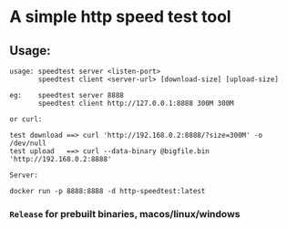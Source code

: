 # A simple http speed test tool

## Usage:

```
usage: speedtest server <listen-port>
       speedtest client <server-url> [download-size] [upload-size]

eg:    speedtest server 8888
       speedtest client http://127.0.0.1:8888 300M 300M

or curl:

test download ==> curl 'http://192.168.0.2:8888/?size=300M' -o /dev/null
test upload   ==> curl --data-binary @bigfile.bin 'http://192.168.0.2:8888'
```

```
Server:

docker run -p 8888:8888 -d http-speedtest:latest
```


### `Release` for prebuilt binaries, macos/linux/windows

